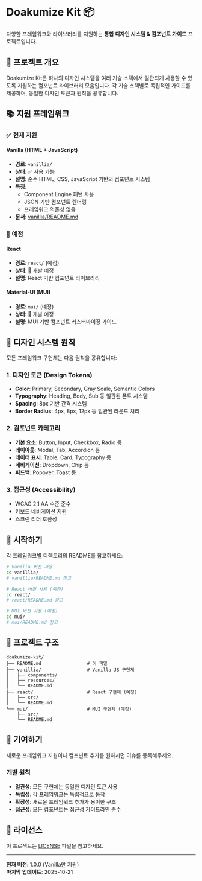 # Doakumize Kit 📦

다양한 프레임워크와 라이브러리를 지원하는 **통합 디자인 시스템 & 컴포넌트 가이드** 프로젝트입니다.

## 🎯 프로젝트 개요

Doakumize Kit은 하나의 디자인 시스템을 여러 기술 스택에서 일관되게 사용할 수 있도록 지원하는 컴포넌트 라이브러리 모음입니다. 각 기술 스택별로 독립적인 가이드를 제공하며, 동일한 디자인 토큰과 원칙을 공유합니다.

## 📚 지원 프레임워크

### ✅ 현재 지원

#### Vanilla (HTML + JavaScript)

- **경로**: `vanillia/`
- **상태**: ✅ 사용 가능
- **설명**: 순수 HTML, CSS, JavaScript 기반의 컴포넌트 시스템
- **특징**:
  - Component Engine 패턴 사용
  - JSON 기반 컴포넌트 렌더링
  - 프레임워크 의존성 없음
- **문서**: [vanillia/README.md](./vanillia/README.md)

### 🚧 예정

#### React

- **경로**: `react/` (예정)
- **상태**: 🚧 개발 예정
- **설명**: React 기반 컴포넌트 라이브러리

#### Material-UI (MUI)

- **경로**: `mui/` (예정)
- **상태**: 🚧 개발 예정
- **설명**: MUI 기반 컴포넌트 커스터마이징 가이드

## 🎨 디자인 시스템 원칙

모든 프레임워크 구현체는 다음 원칙을 공유합니다:

### 1. 디자인 토큰 (Design Tokens)

- **Color**: Primary, Secondary, Gray Scale, Semantic Colors
- **Typography**: Heading, Body, Sub 등 일관된 폰트 시스템
- **Spacing**: 8px 기반 간격 시스템
- **Border Radius**: 4px, 8px, 12px 등 일관된 라운드 처리

### 2. 컴포넌트 카테고리

- **기본 요소**: Button, Input, Checkbox, Radio 등
- **레이아웃**: Modal, Tab, Accordion 등
- **데이터 표시**: Table, Card, Typography 등
- **네비게이션**: Dropdown, Chip 등
- **피드백**: Popover, Toast 등

### 3. 접근성 (Accessibility)

- WCAG 2.1 AA 수준 준수
- 키보드 네비게이션 지원
- 스크린 리더 호환성

## 🚀 시작하기

각 프레임워크별 디렉토리의 README를 참고하세요:

```bash
# Vanilla 버전 사용
cd vanillia/
# vanillia/README.md 참고

# React 버전 사용 (예정)
cd react/
# react/README.md 참고

# MUI 버전 사용 (예정)
cd mui/
# mui/README.md 참고
```

## 📂 프로젝트 구조

```
doakumize-kit/
├── README.md                 # 이 파일
├── vanillia/                 # Vanilla JS 구현체
│   ├── components/
│   ├── resources/
│   └── README.md
├── react/                    # React 구현체 (예정)
│   ├── src/
│   └── README.md
└── mui/                      # MUI 구현체 (예정)
    ├── src/
    └── README.md
```

## 🤝 기여하기

새로운 프레임워크 지원이나 컴포넌트 추가를 원하시면 이슈를 등록해주세요.

### 개발 원칙

- **일관성**: 모든 구현체는 동일한 디자인 토큰 사용
- **독립성**: 각 프레임워크는 독립적으로 동작
- **확장성**: 새로운 프레임워크 추가가 용이한 구조
- **접근성**: 모든 컴포넌트는 접근성 가이드라인 준수

## 📄 라이선스

이 프로젝트는 [LICENSE](./LICENSE) 파일을 참고하세요.

---

**현재 버전**: 1.0.0 (Vanilla만 지원)  
**마지막 업데이트**: 2025-10-21
